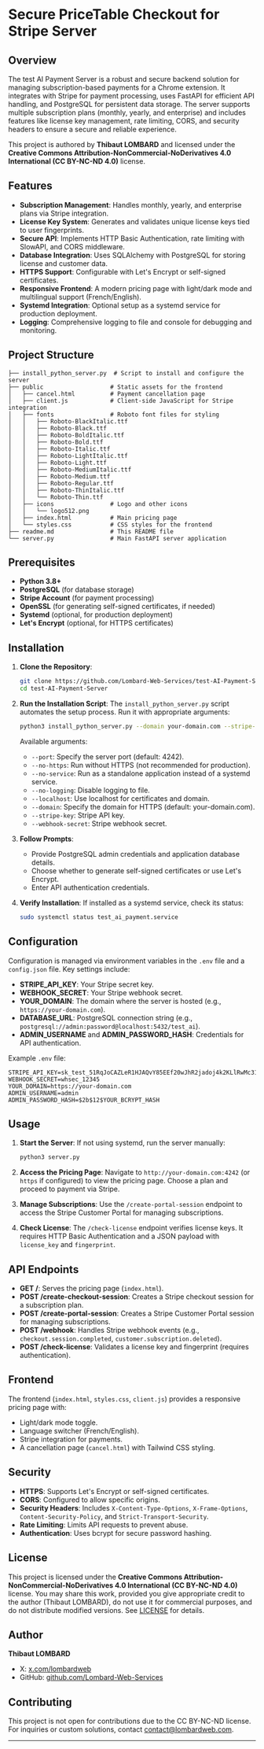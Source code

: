 # Secure PriceTable Checkout for Stripe Server
## Overview

The test AI Payment Server is a robust and secure backend solution for managing subscription-based payments for a Chrome extension. It integrates with Stripe for payment processing, uses FastAPI for efficient API handling, and PostgreSQL for persistent data storage. The server supports multiple subscription plans (monthly, yearly, and enterprise) and includes features like license key management, rate limiting, CORS, and security headers to ensure a secure and reliable experience.

This project is authored by **Thibaut LOMBARD** and licensed under the **Creative Commons Attribution-NonCommercial-NoDerivatives 4.0 International (CC BY-NC-ND 4.0)** license.

## Features

- **Subscription Management**: Handles monthly, yearly, and enterprise plans via Stripe integration.
- **License Key System**: Generates and validates unique license keys tied to user fingerprints.
- **Secure API**: Implements HTTP Basic Authentication, rate limiting with SlowAPI, and CORS middleware.
- **Database Integration**: Uses SQLAlchemy with PostgreSQL for storing license and customer data.
- **HTTPS Support**: Configurable with Let's Encrypt or self-signed certificates.
- **Responsive Frontend**: A modern pricing page with light/dark mode and multilingual support (French/English).
- **Systemd Integration**: Optional setup as a systemd service for production deployment.
- **Logging**: Comprehensive logging to file and console for debugging and monitoring.

## Project Structure

```plaintext
├── install_python_server.py  # Script to install and configure the server
├── public                   # Static assets for the frontend
│   ├── cancel.html          # Payment cancellation page
│   ├── client.js            # Client-side JavaScript for Stripe integration
│   ├── fonts                # Roboto font files for styling
│   │   ├── Roboto-BlackItalic.ttf
│   │   ├── Roboto-Black.ttf
│   │   ├── Roboto-BoldItalic.ttf
│   │   ├── Roboto-Bold.ttf
│   │   ├── Roboto-Italic.ttf
│   │   ├── Roboto-LightItalic.ttf
│   │   ├── Roboto-Light.ttf
│   │   ├── Roboto-MediumItalic.ttf
│   │   ├── Roboto-Medium.ttf
│   │   ├── Roboto-Regular.ttf
│   │   ├── Roboto-ThinItalic.ttf
│   │   └── Roboto-Thin.ttf
│   ├── icons                # Logo and other icons
│   │   └── logo512.png
│   ├── index.html           # Main pricing page
│   └── styles.css           # CSS styles for the frontend
├── readme.md                # This README file
└── server.py                # Main FastAPI server application
```

## Prerequisites

- **Python 3.8+**
- **PostgreSQL** (for database storage)
- **Stripe Account** (for payment processing)
- **OpenSSL** (for generating self-signed certificates, if needed)
- **Systemd** (optional, for production deployment)
- **Let's Encrypt** (optional, for HTTPS certificates)

## Installation

1. **Clone the Repository**:
   ```bash
   git clone https://github.com/Lombard-Web-Services/test-AI-Payment-Server.git
   cd test-AI-Payment-Server
   ```

2. **Run the Installation Script**:
   The `install_python_server.py` script automates the setup process. Run it with appropriate arguments:
   ```bash
   python3 install_python_server.py --domain your-domain.com --stripe-key your_stripe_api_key --webhook-secret your_webhook_secret
   ```
   Available arguments:
   - `--port`: Specify the server port (default: 4242).
   - `--no-https`: Run without HTTPS (not recommended for production).
   - `--no-service`: Run as a standalone application instead of a systemd service.
   - `--no-logging`: Disable logging to file.
   - `--localhost`: Use localhost for certificates and domain.
   - `--domain`: Specify the domain for HTTPS (default: your-domain.com).
   - `--stripe-key`: Stripe API key.
   - `--webhook-secret`: Stripe webhook secret.

3. **Follow Prompts**:
   - Provide PostgreSQL admin credentials and application database details.
   - Choose whether to generate self-signed certificates or use Let's Encrypt.
   - Enter API authentication credentials.

4. **Verify Installation**:
   If installed as a systemd service, check its status:
   ```bash
   sudo systemctl status test_ai_payment.service
   ```

## Configuration

Configuration is managed via environment variables in the `.env` file and a `config.json` file. Key settings include:

- **STRIPE_API_KEY**: Your Stripe secret key.
- **WEBHOOK_SECRET**: Your Stripe webhook secret.
- **YOUR_DOMAIN**: The domain where the server is hosted (e.g., `https://your-domain.com`).
- **DATABASE_URL**: PostgreSQL connection string (e.g., `postgresql://admin:password@localhost:5432/test_ai`).
- **ADMIN_USERNAME** and **ADMIN_PASSWORD_HASH**: Credentials for API authentication.

Example `.env` file:
```plaintext
STRIPE_API_KEY=sk_test_51RqJoCAZLeR1HJAQvY85EEf20wJhR2jadoj4k2KLlRwMc31XiN7NSaPomrPRO0mVUir8akc82UqgYuMJREEonuWG007DrI4EqN
WEBHOOK_SECRET=whsec_12345
YOUR_DOMAIN=https://your-domain.com
ADMIN_USERNAME=admin
ADMIN_PASSWORD_HASH=$2b$12$YOUR_BCRYPT_HASH
```

## Usage

1. **Start the Server**:
   If not using systemd, run the server manually:
   ```bash
   python3 server.py
   ```

2. **Access the Pricing Page**:
   Navigate to `http://your-domain.com:4242` (or `https` if configured) to view the pricing page. Choose a plan and proceed to payment via Stripe.

3. **Manage Subscriptions**:
   Use the `/create-portal-session` endpoint to access the Stripe Customer Portal for managing subscriptions.

4. **Check License**:
   The `/check-license` endpoint verifies license keys. It requires HTTP Basic Authentication and a JSON payload with `license_key` and `fingerprint`.

## API Endpoints

- **GET /**: Serves the pricing page (`index.html`).
- **POST /create-checkout-session**: Creates a Stripe checkout session for a subscription plan.
- **POST /create-portal-session**: Creates a Stripe Customer Portal session for managing subscriptions.
- **POST /webhook**: Handles Stripe webhook events (e.g., `checkout.session.completed`, `customer.subscription.deleted`).
- **POST /check-license**: Validates a license key and fingerprint (requires authentication).

## Frontend

The frontend (`index.html`, `styles.css`, `client.js`) provides a responsive pricing page with:
- Light/dark mode toggle.
- Language switcher (French/English).
- Stripe integration for payments.
- A cancellation page (`cancel.html`) with Tailwind CSS styling.

## Security

- **HTTPS**: Supports Let's Encrypt or self-signed certificates.
- **CORS**: Configured to allow specific origins.
- **Security Headers**: Includes `X-Content-Type-Options`, `X-Frame-Options`, `Content-Security-Policy`, and `Strict-Transport-Security`.
- **Rate Limiting**: Limits API requests to prevent abuse.
- **Authentication**: Uses bcrypt for secure password hashing.

## License

This project is licensed under the **Creative Commons Attribution-NonCommercial-NoDerivatives 4.0 International (CC BY-NC-ND 4.0)** license. You may share this work, provided you give appropriate credit to the author (Thibaut LOMBARD), do not use it for commercial purposes, and do not distribute modified versions. See [LICENSE](https://creativecommons.org/licenses/by-nc-nd/4.0/) for details.

## Author

**Thibaut LOMBARD**  
- X: [x.com/lombardweb](https://x.com/lombardweb)  
- GitHub: [github.com/Lombard-Web-Services](https://github.com/Lombard-Web-Services)

## Contributing

This project is not open for contributions due to the CC BY-NC-ND license. For inquiries or custom solutions, contact [contact@lombardweb.com](mailto:contact@lombardweb.com).

---

